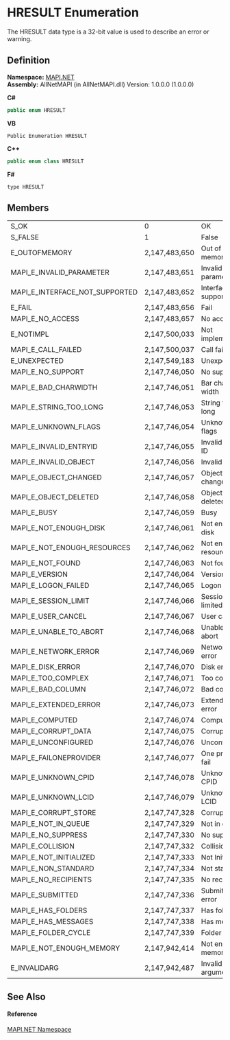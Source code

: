 # HRESULT Enumeration


The HRESULT data type is a 32-bit value is used to describe an error or warning.



## Definition
**Namespace:** <a href="5bef4637-66f8-16d4-e5f4-4d0da57a1538.md">MAPI.NET</a>  
**Assembly:** AllNetMAPI (in AllNetMAPI.dll) Version: 1.0.0.0 (1.0.0.0)

**C#**
``` C#
public enum HRESULT
```
**VB**
``` VB
Public Enumeration HRESULT
```
**C++**
``` C++
public enum class HRESULT
```
**F#**
``` F#
type HRESULT
```



## Members
<table>
<tr>
<td>S_OK</td>
<td>0</td>
<td>OK</td></tr>
<tr>
<td>S_FALSE</td>
<td>1</td>
<td>False</td></tr>
<tr>
<td>E_OUTOFMEMORY</td>
<td>2,147,483,650</td>
<td>Out of memory</td></tr>
<tr>
<td>MAPI_E_INVALID_PARAMETER</td>
<td>2,147,483,651</td>
<td>Invalid parameter</td></tr>
<tr>
<td>MAPI_E_INTERFACE_NOT_SUPPORTED</td>
<td>2,147,483,652</td>
<td>Interface not supported</td></tr>
<tr>
<td>E_FAIL</td>
<td>2,147,483,656</td>
<td>Fail</td></tr>
<tr>
<td>MAPI_E_NO_ACCESS</td>
<td>2,147,483,657</td>
<td>No access</td></tr>
<tr>
<td>E_NOTIMPL</td>
<td>2,147,500,033</td>
<td>Not implemented</td></tr>
<tr>
<td>MAPI_E_CALL_FAILED</td>
<td>2,147,500,037</td>
<td>Call failed</td></tr>
<tr>
<td>E_UNEXPECTED</td>
<td>2,147,549,183</td>
<td>Unexpected</td></tr>
<tr>
<td>MAPI_E_NO_SUPPORT</td>
<td>2,147,746,050</td>
<td>No support</td></tr>
<tr>
<td>MAPI_E_BAD_CHARWIDTH</td>
<td>2,147,746,051</td>
<td>Bar char width</td></tr>
<tr>
<td>MAPI_E_STRING_TOO_LONG</td>
<td>2,147,746,053</td>
<td>String too long</td></tr>
<tr>
<td>MAPI_E_UNKNOWN_FLAGS</td>
<td>2,147,746,054</td>
<td>Unknown flags</td></tr>
<tr>
<td>MAPI_E_INVALID_ENTRYID</td>
<td>2,147,746,055</td>
<td>Invalid entry ID</td></tr>
<tr>
<td>MAPI_E_INVALID_OBJECT</td>
<td>2,147,746,056</td>
<td>Invalid object</td></tr>
<tr>
<td>MAPI_E_OBJECT_CHANGED</td>
<td>2,147,746,057</td>
<td>Object changed</td></tr>
<tr>
<td>MAPI_E_OBJECT_DELETED</td>
<td>2,147,746,058</td>
<td>Object deleted</td></tr>
<tr>
<td>MAPI_E_BUSY</td>
<td>2,147,746,059</td>
<td>Busy</td></tr>
<tr>
<td>MAPI_E_NOT_ENOUGH_DISK</td>
<td>2,147,746,061</td>
<td>Not enough disk</td></tr>
<tr>
<td>MAPI_E_NOT_ENOUGH_RESOURCES</td>
<td>2,147,746,062</td>
<td>Not enough resources</td></tr>
<tr>
<td>MAPI_E_NOT_FOUND</td>
<td>2,147,746,063</td>
<td>Not found</td></tr>
<tr>
<td>MAPI_E_VERSION</td>
<td>2,147,746,064</td>
<td>Version error</td></tr>
<tr>
<td>MAPI_E_LOGON_FAILED</td>
<td>2,147,746,065</td>
<td>Logon failed</td></tr>
<tr>
<td>MAPI_E_SESSION_LIMIT</td>
<td>2,147,746,066</td>
<td>Session limited</td></tr>
<tr>
<td>MAPI_E_USER_CANCEL</td>
<td>2,147,746,067</td>
<td>User cancel</td></tr>
<tr>
<td>MAPI_E_UNABLE_TO_ABORT</td>
<td>2,147,746,068</td>
<td>Unable to abort</td></tr>
<tr>
<td>MAPI_E_NETWORK_ERROR</td>
<td>2,147,746,069</td>
<td>Network error</td></tr>
<tr>
<td>MAPI_E_DISK_ERROR</td>
<td>2,147,746,070</td>
<td>Disk error</td></tr>
<tr>
<td>MAPI_E_TOO_COMPLEX</td>
<td>2,147,746,071</td>
<td>Too complex</td></tr>
<tr>
<td>MAPI_E_BAD_COLUMN</td>
<td>2,147,746,072</td>
<td>Bad column</td></tr>
<tr>
<td>MAPI_E_EXTENDED_ERROR</td>
<td>2,147,746,073</td>
<td>Extended error</td></tr>
<tr>
<td>MAPI_E_COMPUTED</td>
<td>2,147,746,074</td>
<td>Computed</td></tr>
<tr>
<td>MAPI_E_CORRUPT_DATA</td>
<td>2,147,746,075</td>
<td>Corrupt data</td></tr>
<tr>
<td>MAPI_E_UNCONFIGURED</td>
<td>2,147,746,076</td>
<td>Unconfigured</td></tr>
<tr>
<td>MAPI_E_FAILONEPROVIDER</td>
<td>2,147,746,077</td>
<td>One provider fail</td></tr>
<tr>
<td>MAPI_E_UNKNOWN_CPID</td>
<td>2,147,746,078</td>
<td>Unknown CPID</td></tr>
<tr>
<td>MAPI_E_UNKNOWN_LCID</td>
<td>2,147,746,079</td>
<td>Unknown LCID</td></tr>
<tr>
<td>MAPI_E_CORRUPT_STORE</td>
<td>2,147,747,328</td>
<td>Corrupt store</td></tr>
<tr>
<td>MAPI_E_NOT_IN_QUEUE</td>
<td>2,147,747,329</td>
<td>Not in queue</td></tr>
<tr>
<td>MAPI_E_NO_SUPPRESS</td>
<td>2,147,747,330</td>
<td>No suppress</td></tr>
<tr>
<td>MAPI_E_COLLISION</td>
<td>2,147,747,332</td>
<td>Collision</td></tr>
<tr>
<td>MAPI_E_NOT_INITIALIZED</td>
<td>2,147,747,333</td>
<td>Not Initialized</td></tr>
<tr>
<td>MAPI_E_NON_STANDARD</td>
<td>2,147,747,334</td>
<td>Not standard</td></tr>
<tr>
<td>MAPI_E_NO_RECIPIENTS</td>
<td>2,147,747,335</td>
<td>No recipients</td></tr>
<tr>
<td>MAPI_E_SUBMITTED</td>
<td>2,147,747,336</td>
<td>Submitted error</td></tr>
<tr>
<td>MAPI_E_HAS_FOLDERS</td>
<td>2,147,747,337</td>
<td>Has folders</td></tr>
<tr>
<td>MAPI_E_HAS_MESSAGES</td>
<td>2,147,747,338</td>
<td>Has message</td></tr>
<tr>
<td>MAPI_E_FOLDER_CYCLE</td>
<td>2,147,747,339</td>
<td>Folder cycle</td></tr>
<tr>
<td>MAPI_E_NOT_ENOUGH_MEMORY</td>
<td>2,147,942,414</td>
<td>Not enough memory</td></tr>
<tr>
<td>E_INVALIDARG</td>
<td>2,147,942,487</td>
<td>Invalid argument</td></tr>
</table>

## See Also


#### Reference
<a href="5bef4637-66f8-16d4-e5f4-4d0da57a1538.md">MAPI.NET Namespace</a>  
